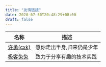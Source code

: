 ```yaml
---
title: "友情链接"
date: 2020-07-30T20:48:29+08:00
draft: false
---
```


| 名称                              | 描述                      |
| --------------------------------- | ------------------------- |
| [许勇(cxk)](https://xyong.online) | 愿你走出半身,归来仍是少年 |
| [极客兔兔](https://geektutu.com/) | 致力于分享有趣的技术实践  |



